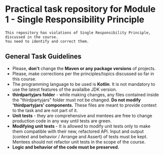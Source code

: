 # Practical task repository for Module 1 - Single Responsibility Principle

```
This repository has violations of Single Responsibility Principle, discussed in the course.
You need to identify and correct them.
```

## General Task Guidelines

* Please, **don't** change the **Maven or any package versions** of projects.
* Please, make corrections per the principles/topics discussed so far in this course.
* The programming language to be used is **Kotlin**. It is not mandatory to use the latest features of the availalbe JDK version.
* **thirdpartyjars folder** - while making changes, any files contained inside the "thirdpartyjars" folder must not be changed. **Do not modify 'thirdpartyjars' components.** These files are meant to provide context to the task and are not part of it.
* **Unit tests** - they are comprehensive and mentees are free to change production code in any way until tests are green.
* **Modifying unit tests** - It is allowed to modify unit tests only to make them compatible with their new, refactored API. Input and output (context and behavior / Arrange and Assert) of tests must be kept. Mentees should not refactor unit tests in the scope of the course.
* **Logic and behavior of the code must be preserved.**
